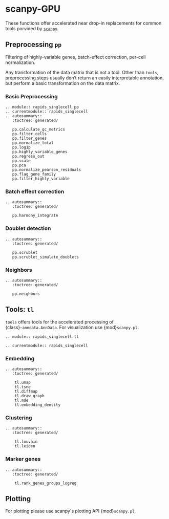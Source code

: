 # scanpy-GPU

These functions offer accelerated near drop-in replacements for common tools porvided by [`scanpy`](https://scanpy.readthedocs.io/en/stable/api/index.html).

## Preprocessing `pp`
Filtering of highly-variable genes, batch-effect correction, per-cell normalization.

Any transformation of the data matrix that is not a tool. Other than `tools`, preprocessing steps usually don’t return an easily interpretable annotation, but perform a basic transformation on the data matrix.

### Basic Preprocessing
```{eval-rst}
.. module:: rapids_singlecell.pp
.. currentmodule:: rapids_singlecell
.. autosummary::
   :toctree: generated/

   pp.calculate_qc_metrics
   pp.filter_cells
   pp.filter_genes
   pp.normalize_total
   pp.log1p
   pp.highly_variable_genes
   pp.regress_out
   pp.scale
   pp.pca
   pp.normalize_pearson_residuals
   pp.flag_gene_family
   pp.filter_highly_variable
```
### Batch effect correction

```{eval-rst}
.. autosummary::
   :toctree: generated/

   pp.harmony_integrate
```

### Doublet detection
```{eval-rst}
.. autosummary::
   :toctree: generated/

   pp.scrublet
   pp.scrublet_simulate_doublets
```


### Neighbors
```{eval-rst}
.. autosummary::
   :toctree: generated/

   pp.neighbors
```

## Tools: `tl`

`tools` offers tools for the accelerated processing of {class}`~anndata.AnnData`. For visualization use {mod}`scanpy.pl`.

```{eval-rst}
.. module:: rapids_singlecell.tl
```

```{eval-rst}
.. currentmodule:: rapids_singlecell
```

### Embedding
```{eval-rst}
.. autosummary::
   :toctree: generated/

    tl.umap
    tl.tsne
    tl.diffmap
    tl.draw_graph
    tl.mde
    tl.embedding_density
```

### Clustering

```{eval-rst}
.. autosummary::
   :toctree: generated/

    tl.louvain
    tl.leiden
```

### Marker genes

```{eval-rst}
.. autosummary::
   :toctree: generated/

    tl.rank_genes_groups_logreg
```

## Plotting

For plotting please use scanpy's plotting API {mod}`scanpy.pl`.
